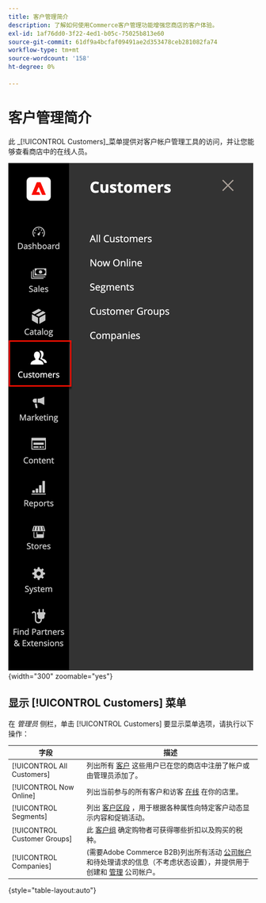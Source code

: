 ```yaml
---
title: 客户管理简介
description: 了解如何使用Commerce客户管理功能增强您商店的客户体验。
exl-id: 1af76dd0-3f22-4ed1-b05c-75025b813e60
source-git-commit: 61df9a4bcfaf09491ae2d353478ceb281082fa74
workflow-type: tm+mt
source-wordcount: '158'
ht-degree: 0%

---
```


# 客户管理简介

此 _[!UICONTROL Customers]_菜单提供对客户帐户管理工具的访问，并让您能够查看商店中的在线人员。

![客户菜单](assets/admin-menu-customers.png){width="300" zoomable="yes"}

## 显示 [!UICONTROL Customers] 菜单

在 _管理员_ 侧栏，单击 [!UICONTROL Customers] 要显示菜单选项，请执行以下操作：

| 字段 | 描述 |
|---|---|
| [!UICONTROL All Customers] | 列出所有 [客户](../customers/customers-all.md) 这些用户已在您的商店中注册了帐户或由管理员添加了。 |
| [!UICONTROL Now Online] | 列出当前参与的所有客户和访客 [在线](../customers/now-online.md) 在你的店里。 |
| [!UICONTROL Segments] | 列出 [客户区段](../customers/customer-segments.md) ，用于根据各种属性向特定客户动态显示内容和促销活动。 |
| [!UICONTROL Customer Groups] | 此 [客户组](../customers/customer-groups.md) 确定购物者可获得哪些折扣以及购买的税种。 |
| [!UICONTROL Companies] | (需要Adobe Commerce B2B)列出所有活动 [公司帐户](../b2b/account-companies.md) 和待处理请求的信息（不考虑状态设置），并提供用于创建和 [管理](../b2b/account-company-manage.md) 公司帐户。 |

{style="table-layout:auto"}
